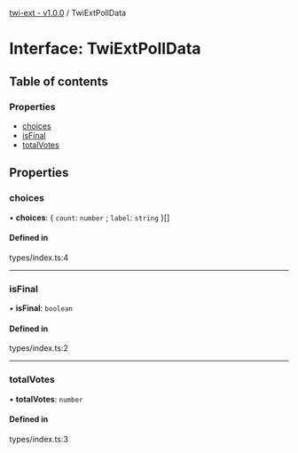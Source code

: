 [twi-ext - v1.0.0](../README.md) / TwiExtPollData

# Interface: TwiExtPollData

## Table of contents

### Properties

- [choices](TwiExtPollData.md#choices)
- [isFinal](TwiExtPollData.md#isfinal)
- [totalVotes](TwiExtPollData.md#totalvotes)

## Properties

### choices

• **choices**: { `count`: `number` ; `label`: `string`  }[]

#### Defined in

types/index.ts:4

___

### isFinal

• **isFinal**: `boolean`

#### Defined in

types/index.ts:2

___

### totalVotes

• **totalVotes**: `number`

#### Defined in

types/index.ts:3
